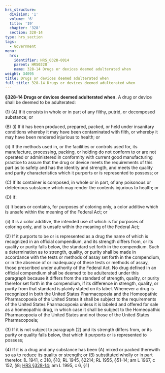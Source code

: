 ```yaml
---
hrs_structure:
  division: '1'
  volume: '6'
  title: '19'
  chapter: '328'
  section: 328-14
type: hrs_section
tags:
  - Government
menu:
  hrs:
    identifier: HRS_0328-0014
    parent: HRS0328
    name: 328-14 Drugs or devices deemed adulterated when
weight: 34095
title: Drugs or devices deemed adulterated when
full_title: 328-14 Drugs or devices deemed adulterated when
---
```

**§328-14 Drugs or devices deemed adulterated when.** A drug or device shall be deemed to be adulterated:

(1) (A) If it consists in whole or in part of any filthy, putrid, or decomposed substance; or

(B) (i) If it has been produced, prepared, packed, or held under insanitary conditions whereby it may have been contaminated with filth, or whereby it may have been rendered injurious to health; or

(ii) If the methods used in, or the facilities or controls used for, its manufacture, processing, packing, or holding do not conform to or are not operated or administered in conformity with current good manufacturing practice to assure that the drug or device meets the requirements of this part as to safety and has the identity and strength, and meets the quality and purity characteristics which it purports or is represented to possess; or

(C) If its container is composed, in whole or in part, of any poisonous or deleterious substance which may render the contents injurious to health; or

(D) If:

(i) It bears or contains, for purposes of coloring only, a color additive which is unsafe within the meaning of the Federal Act; or

(ii) It is a color additive, the intended use of which is for purposes of coloring only, and is unsafe within the meaning of the Federal Act;

(2) If it purports to be or is represented as a drug the name of which is recognized in an official compendium, and its strength differs from, or its quality or purity falls below, the standard set forth in the compendium. Such a determination as to strength, quality, or purity shall be made in accordance with the tests or methods of assay set forth in the compendium, or in the absence of or inadequacy of these tests or methods of assay, those prescribed under authority of the Federal Act. No drug defined in an official compendium shall be deemed to be adulterated under this paragraph because it differs from the standard of strength, quality, or purity therefor set forth in the compendium, if its difference in strength, quality, or purity from that standard is plainly stated on its label. Whenever a drug is recognized in both the United States Pharmacopoeia and the Homeopathic Pharmacopoeia of the United States it shall be subject to the requirements of the United States Pharmacopoeia unless it is labeled and offered for sale as a homeopathic drug, in which case it shall be subject to the Homeopathic Pharmacopoeia of the United States and not those of the United States Pharmacopoeia;

(3) If it is not subject to paragraph (2) and its strength differs from, or its purity or quality falls below, that which it purports or is represented to possess;

(4) If it is a drug and any substance has been (A) mixed or packed therewith so as to reduce its quality or strength; or (B) substituted wholly or in part therefor. [L 1941, c 318, §10; RL 1945, §2214; RL 1955, §51-14; am L 1967, c 152, §8; [HRS §328-14](/title-19/chapter-328/section-328-14/); am L 1995, c 6, §1]